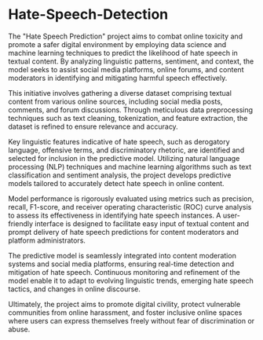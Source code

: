 # Hate-Speech-Detection
The "Hate Speech Prediction" project aims to combat online toxicity and promote a safer digital environment by employing data science and machine learning techniques to predict the likelihood of hate speech in textual content. By analyzing linguistic patterns, sentiment, and context, the model seeks to assist social media platforms, online forums, and content moderators in identifying and mitigating harmful speech effectively.

This initiative involves gathering a diverse dataset comprising textual content from various online sources, including social media posts, comments, and forum discussions. Through meticulous data preprocessing techniques such as text cleaning, tokenization, and feature extraction, the dataset is refined to ensure relevance and accuracy.

Key linguistic features indicative of hate speech, such as derogatory language, offensive terms, and discriminatory rhetoric, are identified and selected for inclusion in the predictive model. Utilizing natural language processing (NLP) techniques and machine learning algorithms such as text classification and sentiment analysis, the project develops predictive models tailored to accurately detect hate speech in online content.

Model performance is rigorously evaluated using metrics such as precision, recall, F1-score, and receiver operating characteristic (ROC) curve analysis to assess its effectiveness in identifying hate speech instances. A user-friendly interface is designed to facilitate easy input of textual content and prompt delivery of hate speech predictions for content moderators and platform administrators.

The predictive model is seamlessly integrated into content moderation systems and social media platforms, ensuring real-time detection and mitigation of hate speech. Continuous monitoring and refinement of the model enable it to adapt to evolving linguistic trends, emerging hate speech tactics, and changes in online discourse.

Ultimately, the project aims to promote digital civility, protect vulnerable communities from online harassment, and foster inclusive online spaces where users can express themselves freely without fear of discrimination or abuse.





